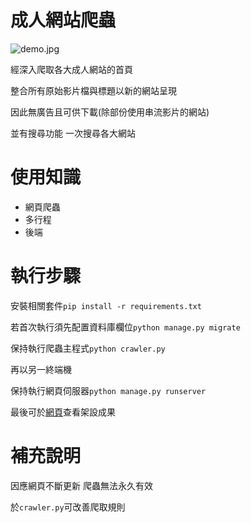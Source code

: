 # 成人網站爬蟲

![demo.jpg](https://github.com/sunrimii/porn-crawler/blob/master/demo.jpg?raw=true)

經深入爬取各大成人網站的首頁

整合所有原始影片檔與標題以新的網站呈現

因此無廣告且可供下載(除部份使用串流影片的網站)

並有搜尋功能 一次搜尋各大網站

# 使用知識

- 網頁爬蟲
- 多行程
- 後端

# 執行步驟

安裝相關套件`pip install -r requirements.txt`

若首次執行須先配置資料庫欄位`python manage.py migrate`

保持執行爬蟲主程式`python crawler.py`

再以另一終端機

保持執行網頁伺服器`python manage.py runserver`

最後可於[網頁](http://127.0.0.1:8000)查看架設成果

# 補充說明

因應網頁不斷更新 爬蟲無法永久有效

於`crawler.py`可改善爬取規則
